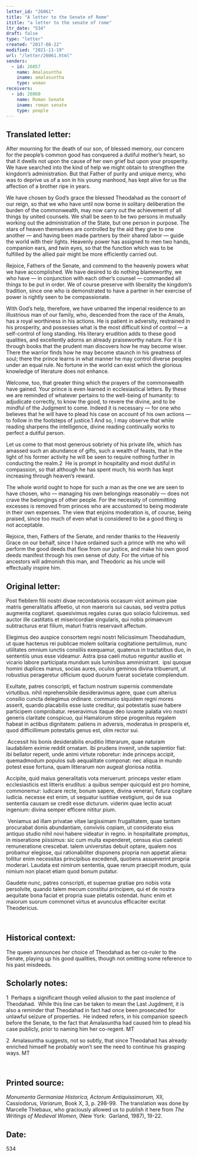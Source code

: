 ```yaml
---
letter_id: "26061"
title: "A letter to the Senate of Rome"
ititle: "a letter to the senate of rome"
ltr_date: "534"
draft: false
type: "letter"
created: "2017-08-22"
modified: "2021-11-19"
url: "/letter/26061.html"
senders:
  - id: 26057
    name: Amalasuntha
    iname: amalasuntha
    type: woman
receivers:
  - id: 26060
    name: Roman Senate
    iname: roman senate
    type: people
---
```

<h2> Translated letter:</h2><p>After mourning for the death of our son, of blessed memory, our concern for the people’s common good has conquered a dutiful mother’s heart, so that it dwells not upon the cause of her own grief but upon your prosperity. We have searched into the kind of help we might obtain to strengthen the kingdom’s&nbsp;administration. But that Father of purity and unique mercy, who was to deprive us of a son in his young manhood, has kept alive for us the affection of a brother ripe in years.</p><p>We have chosen by God’s grace the blessed Theodahad as the consort of our reign, so that we who have until now borne in solitary deliberation the burden of the commonwealth, may now carry out the achievement of all things by united counsels. We shall be seen to be two persons in mutually working out the administration of the State, but one person in purpose. The stars of heaven themselves are controlled by the aid they give to one another — and having been made partners by their shared labor — guide the world with their lights. Heavenly power has assigned to men two hands, companion ears, and twin eyes,&nbsp;so that the function which was to be fulfilled by the allied pair might be more efficiently carried out.</p><p>Rejoice, Fathers of the Senate, and commend to the heavenly powers what we have accomplished. We have desired to do nothing blameworthy, we who have — in conjunction with each other’s counsel — commanded all things to be put in order. We of course preserve with liberality the kingdom’s tradition, since one who is demonstrated to have a partner in her exercise of power is rightly seen to&nbsp;be compassionate.</p><p>With God’s help, therefore, we have unbarred the imperial residence to an illustrious man of our family, who, descended from the race of the Amals, has a royal worthiness in his actions. He is patient in adversity, restrained in his prosperity, and possesses what is the most difficult kind of control — a self-control of long standing. His literary erudition adds to these good qualities, and excellently adorns an already praiseworthy nature. For it is through books that the prudent man discovers how he may become wiser. There the warrior finds how he may become staunch in his greatness of soul; there the prince learns in what manner he may control diverse peoples under an equal rule. No fortune in the world can exist which the glorious knowledge of literature does not enhance.</p><p>Welcome, too, that greater thing which the prayers of the commonwealth have gained. Your prince is even learned in ecclesiastical letters. By these we are reminded of whatever pertains to the well-being of humanity: to adjudicate correctly, to know the good, to revere the divine, and to be mindful of the&nbsp;Judgment to come. Indeed it is necessary — for one who believes that he will have to plead his case on account of his own actions — to follow in the footsteps of justice.1 And so, I may observe that while reading sharpens the intelligence, divine reading continually works to perfect a dutiful person.</p><p>Let us come to that most generous sobriety of his private life, which has amassed such an abundance of gifts, such a wealth of feasts, that in the light of his former activity he will be seen to require nothing further in conducting the realm.2 &nbsp;He is prompt in hospitality and most dutiful in compassion, so that although he has spent much, his worth has kept increasing through heaven’s reward.</p><p>The whole world ought to hope for such a man as the one we are seen to have chosen, who — managing his own belongings reasonably — does not crave the belongings of other people. For the necessity of committing excesses is removed from princes who are accustomed to being moderate in their own expenses. The view that enjoins moderation is, of course, being praised, since too much of even what is considered to be a good thing is not acceptable.</p><p>Rejoice, then, Fathers of the Senate, and render thanks to the Heavenly Grace on our behalf, since I have ordained such a prince with me who will perform the good deeds that flow from our justice, and make his own good deeds manifest through his own sense of duty. For the virtue of his ancestors will admonish this man, and Theodoric as his uncle will effectually inspire him.</p><p></p><h2 class="mt-4"> Original letter:</h2><p>Post flebilem filii nostri divae recordationis occasum vicit animum piae matris generalitatis affeetio, ut non maeroris sui causas, sed vestra potius augmenta cogitaret. quaesivimus regales curas quo solacio fulciremus. sed auctor ille castitatis et misericordiae singularis, qui nobis primaevum subtracturus erat filium, maturi fratris reservavit affectum.</p><p>Elegimus deo auspice consortem regni nostri felicissimum Theodahadum, ut quae hactenus rei publicae molem solitaria cogitatione pertulimus, nunc utilitates omnium iunctis consiliis exequamur, quatenus in tractatibus duo, in sententiis unus esse videamur. Astra ipsa caeli mutuo reguntur auxilio et vicario labore participata mundum suis luminibus amministrant. &nbsp;ipsi quoque homini duplices manus, socias aures, oculos geminos divina tribuerunt, ut robustius perageretur officium quod duorum fuerat societate complendum.</p><p><span style="background-color: transparent;">Exultate, patres conscripti, et factum nostrum supernis commendate virtutibus. nihil reprehensibile desideravimus agere, quae cum alterius consilio cuncta delegimus ordinare. communio siquidem regni mores asserit, quando placabilis esse iuste creditur, qui potestatis suae habere participem comprobatur.&nbsp;</span>reseravimus itaque deo iuvante palatia viro nostri generis claritate conspicuo, qui Hamalorum stirpe progenitus regalem habeat in actibus dignitatem: patiens in adversis, moderatus in prosperis et, quod difficillimum potestatis genus est, olim rector sui.</p><p>&nbsp;Accessit his bonis desiderabilis eruditio litterarum, quae naturam laudabilem eximie reddit ornatam. ibi prudens invenit, unde sapientior fiat: ibi bellator reperit, unde animi virtute roboretur: inde princeps accipit, quemadmodum populos sub aequalitate componat: nec aliqua in mundo potest esse fortuna, quam litterarum non augeat gloriosa notitia.</p><p>Accipite, quid maius generalitatis vota meruerunt. princeps vester etiam ecclesiasticis est litteris eruditus: a quibus semper quicquid est pro homine, commonemur: iudicare recte, bonum sapere, divina venerari, futura cogitare iudicia. necesse est enim, ut sequatur iustitiae vestigium, qui de sua sententia causam se credit esse dicturum. viderim quae lectio acuat ingenium: divina semper efficere nititur pium.</p><p><span style="background-color: transparent;">&nbsp;Veniamus ad illam privatae vitae largissimam frugalitatem, quae tantam procurabat donis abundantiam, conviviis copiam, ut considerato eius antiquo studio nihil novi habere videatur in regno. in hospitalitate promptus, in miseratione piissimus: sic cum multa expenderet, census eius caelesti remuneratione&nbsp;</span>crescebat. talem universitas debuit optare, qualem nos probamur elegisse, qui rationabiliter disponens propria non appetat aliena: tollitur enim necessitas principibus excedendi, quotiens assueverint propria moderari. Laudata est nimirum sententia, quae rerum praecipit modum, quia nimium non placet etiam quod bonum putatur.</p><p>Gaudete nunc, patres conscripti, et supernae gratiae pro nobis vota persolvite, quando talem mecum constitui principem, qui et de nostra aequitate bona faciat et propria suae pietatis ostendat. hunc enim et maiorum suorum commonet virtus et avunculus efficaciter excitat Theodericus.</p><p>&nbsp;</p><h2 class="mt-4"> Historical context:</h2><p>The queen announces her choice of Theodahad as her co-ruler to the Senate, playing up his good qualities, though not omitting some reference to his past misdeeds.</p><h2 class="mt-4"> Scholarly notes:</h2><p>1&nbsp; Perhaps a significant though veiled allusion to the past insolence of Theodahad.&nbsp; While this line can be taken to mean the Last Jugdment, it is also a reminder that Theodahad in fact had once been prosecuted for unlawful seizure of properties.&nbsp; He indeed refers, in his companion speech before the Senate, to the fact that Amalasuntha had caused him to plead his case publicly, prior to naming him her co-regent. MT</p><p>2&nbsp; Amalasuntha suggests, not so subtly, that since Theodahad has already enriched himself he&nbsp;probably won’t see the need to continue his grasping ways. MT</p><p>&nbsp;</p><h2 class="mt-4"> Printed source:</h2><p><i>Monumenta Germaniae Historica, Actorum Antiquissimorum,</i>&nbsp;XII, Cassiodorus,&nbsp;<i>Variarum</i>, Book X, 3,&nbsp;p. 298-99. &nbsp;The translation was done by Marcelle Thiebaux, who graciously allowed us to publish it here from&nbsp;<i>The Writings of Medieval Women</i>, (New York: &nbsp;Garland, 1987), 19-22.</p><h2 class="mt-4"> Date:</h2>534